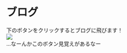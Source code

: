 <h1>ブログ</h1>
下のボタンをクリックするとブログに飛びます！<br>
<a href="https://linuxcodevserver.github.io/linuxcodevblog"><img src="https://upload.wikimedia.org/wikipedia/commons/thumb/0/05/Go_Logo_Blue.svg/215px-Go_Logo_Blue.svg.png"></a><br>
...なーんかこのボタン見覚えがあるなー

